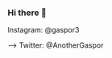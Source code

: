 ### Hi there 👋

<!--
**Gaspor/Gaspor** is a ✨ _special_ ✨ repository because its `README.md` (this file) appears on your GitHub profile.

 🌱 I’m currently learning C++ and Flutter
 📫 How to reach me: 
  --> Instagram: @gaspor3
  --> Twitter: @AnotherGaspor
